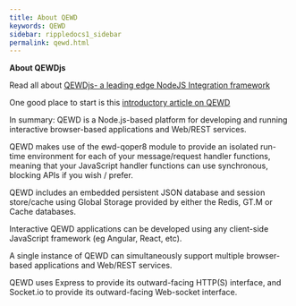 ```yaml
---
title: About QEWD
keywords: QEWD
sidebar: rippledocs1_sidebar
permalink: qewd.html
---
```





**About QEWDjs**

Read all about [QEWDjs- a leading edge NodeJS Integration framework](http://qewdjs.com/)

One good place to start is this [introductory article on QEWD](https://robtweed.wordpress.com/2017/04/18/having-your-node-js-cake-and-eating-it-too/)

In summary: QEWD is a Node.js-based platform for developing and running interactive browser-based applications and Web/REST services.

QEWD makes use of the ewd-qoper8 module to provide an isolated run-time environment for each of your message/request handler functions, meaning that your JavaScript handler functions can use synchronous, blocking APIs if you wish / prefer.

QEWD includes an embedded persistent JSON database and session store/cache using Global Storage provided by either the Redis, GT.M or Cache databases.

Interactive QEWD applications can be developed using any client-side JavaScript framework (eg Angular, React, etc).

A single instance of QEWD can simultaneously support multiple browser-based applications and Web/REST services.

QEWD uses Express to provide its outward-facing HTTP(S) interface, and Socket.io to provide its outward-facing Web-socket interface.
